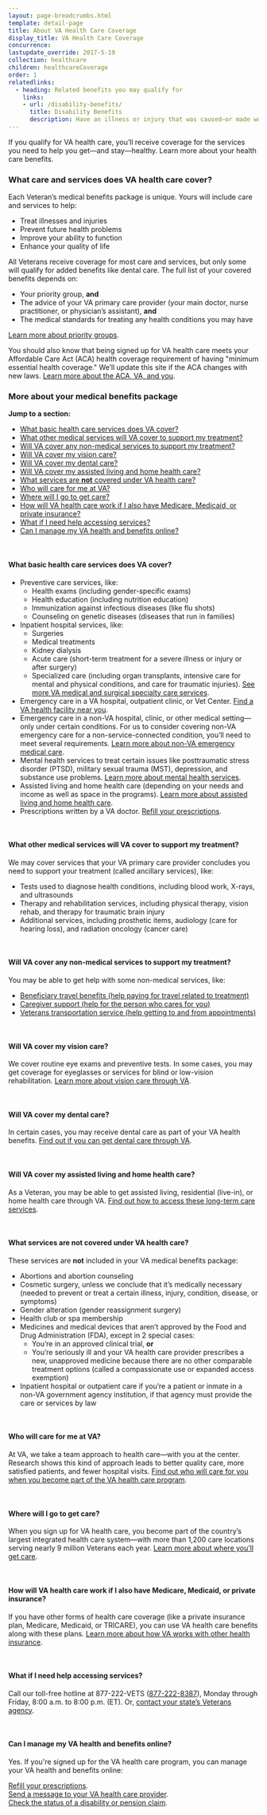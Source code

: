 ```yaml
---
layout: page-breadcrumbs.html
template: detail-page
title: About VA Health Care Coverage
display_title: VA Health Care Coverage
concurrence: 
lastupdate_override: 2017-5-19
collection: healthcare
children: healthcareCoverage
order: 1
relatedlinks: 
  - heading: Related benefits you may qualify for
    links:
    - url: /disability-benefits/
      title: Disability Benefits
      description: Have an illness or injury that was caused—or made worse—by your active-duty service? Find out if you can get disability compensation (monthly payments) from VA.
---
```


<div class="va-introtext">

If you qualify for VA health care, you’ll receive coverage for the services you need to help you get—and stay—healthy. Learn more about your health care benefits.

</div>

<div class="feature" markdown=“1”>

### What care and services does VA health care cover?

Each Veteran’s medical benefits package is unique. Yours will include care and services to help:

- Treat illnesses and injuries
- Prevent future health problems
- Improve your ability to function
- Enhance your quality of life

All Veterans receive coverage for most care and services, but only some will qualify for added benefits like dental care. The full list of your covered benefits depends on:

- Your priority group, **and**
- The advice of your VA primary care provider (your main doctor, nurse practitioner, or physician’s assistant), **and**
- The medical standards for treating any health conditions you may have

[Learn more about priority groups](/healthcare/eligibility#priority-groups).

You should also know that being signed up for VA health care meets your Affordable Care Act (ACA) health coverage requirement of having "minimum essential health coverage." We’ll update this site if the ACA changes with new laws. [Learn more about the ACA, VA, and you](https://www.va.gov/health/aca/FAQ.asp).

</div>

### More about your medical benefits package

**Jump to a section:**

- [What basic health care services does VA cover?](#health-about-basic)
- [What other medical services will VA cover to support my treatment?](#health-about-other-services)
- [Will VA cover any non-medical services to support my treatment?](#health-about-non-medical)
- [Will VA cover my vision care?](#health-about-vision)
- [Will VA cover my dental care?](#health-about-dental)
- [Will VA cover my assisted living and home health care?](#health-about-assisted-living)
- [What services are **not** covered under VA health care?](#health-about-not-covered)
- [Who will care for me at VA?](#health-about-care-team)
- [Where will I go to get care?](#health-about-care-locations)
- [How will VA health care work if I also have Medicare, Medicaid, or private insurance?](#health-about-other-insurance)
- [What if I need help accessing services?](#health-accessing-services)
- [Can I manage my VA health and benefits online?](#health-manage-online)

<br>

<span id="health-about-basic">

#### What basic health care services does VA cover?

- Preventive care services, like:
  - Health exams (including gender-specific exams)
  - Health education (including nutrition education)
  - Immunization against infectious diseases (like flu shots)
  - Counseling on genetic diseases (diseases that run in families)
- Inpatient hospital services, like:
  - Surgeries
  - Medical treatments 
  - Kidney dialysis
  - Acute care (short-term treatment for a severe illness or injury or after surgery)
  - Specialized care (including organ transplants, intensive care for mental and physical conditions, and care for traumatic injuries). [See more VA medical and surgical specialty care services](https://www.va.gov/healthbenefits/access/specialty_care_services.asp). 
- Emergency care in a VA hospital, outpatient clinic, or Vet Center. [Find a VA health facility near you](https://www.vets.gov/facilities/). 
- Emergency care in a non-VA hospital, clinic, or other medical setting—only under certain conditions. For us to consider covering non-VA emergency care for a non-service-connected condition, you’ll need to meet several requirements. [Learn more about non-VA emergency medical care](https://www.va.gov/HEALTHBENEFITS/access/emergency_care.asp). 
- Mental health services to treat certain issues like posttraumatic stress disorder (PTSD), military sexual trauma (MST), depression, and substance use problems. [Learn more about mental health services](/healthcare/health-conditions/mental-health/).
- Assisted living and home health care (depending on your needs and income as well as space in the programs). [Learn more about assisted living and home health care](/healthcare/about-va-health-care/assisted-living-and-home-health-care/).
- Prescriptions written by a VA doctor. [Refill your prescriptions](/healthcare/prescriptions/). 

<br>

<span id="health-about-other-services">

#### What other medical services will VA cover to support my treatment?

We may cover services that your VA primary care provider concludes you need to support your treatment (called ancillary services), like:

- Tests used to diagnose health conditions, including blood work, X-rays, and ultrasounds 
- Therapy and rehabilitation services, including physical therapy, vision rehab, and therapy for traumatic brain injury
- Additional services, including prosthetic items, audiology (care for hearing loss), and radiation oncology (cancer care)
 
<br>

<span id="health-about-non-medical">

#### Will VA cover any non-medical services to support my treatment?

You may be able to get help with some non-medical services, like:

- [Beneficiary travel benefits (help paying for travel related to treatment)](https://www.va.gov/healthbenefits/vtp/beneficiary_travel.asp)
- [Caregiver support (help for the person who cares for you)](http://www.caregiver.va.gov/)
- [Veterans transportation service (help getting to and from appointments)](https://www.va.gov/healthbenefits/vtp/veterans_transportation_service.asp) 

<br>

<span id="health-about-vision">

#### Will VA cover my vision care?

We cover routine eye exams and preventive tests. In some cases, you may get coverage for eyeglasses or services for blind or low-vision rehabilitation. [Learn more about vision care through VA](/healthcare/about-va-health-care/vision-care/).

<br>

<span id="health-about-dental">

#### Will VA cover my dental care?

In certain cases, you may receive dental care as part of your VA health benefits. [Find out if you can get dental care through VA](/healthcare/about-va-health-care/dental-care/).

<br>

<span id="health-about-assisted-living">

#### Will VA cover my assisted living and home health care?

As a Veteran, you may be able to get assisted living, residential (live-in), or home health care through VA. [Find out how to access these long-term care services](/healthcare/about-va-health-care/assisted-living-and-home-health-care/).

<br>

<span id="health-about-not-covered">

#### What services are **not** covered under VA health care?

These services are **not** included in your VA medical benefits package:

- Abortions and abortion counseling
- Cosmetic surgery, unless we conclude that it’s medically necessary (needed to prevent or treat a certain illness, injury, condition, disease, or symptoms)
- Gender alteration (gender reassignment surgery)
- Health club or spa membership
- Medicines and medical devices that aren’t approved by the Food and Drug Administration (FDA), except in 2 special cases:
  - You’re in an approved clinical trial, **or**
  - You’re seriously ill and your VA health care provider prescribes a new, unapproved medicine because there are no other comparable treatment options (called a compassionate use or expanded access exemption)
 - Inpatient hospital or outpatient care if you’re a patient or inmate in a non-VA government agency institution, if that agency must provide the care or services by law
 
<br>

<span id="health-about-care-team">
 
#### Who will care for me at VA?

At VA, we take a team approach to health care—with you at the center. Research shows this kind of approach leads to better quality care, more satisfied patients, and fewer hospital visits. [Find out who will care for you when you become part of the VA health care program](/healthcare/about-va-health-care/your-care-team/).

<br>

<span id="health-about-care-locations">

#### Where will I go to get care?

When you sign up for VA health care, you become part of the country’s largest integrated health care system—with more than 1,200 care locations serving nearly 9 million Veterans each year. [Learn more about where you’ll get care](/healthcare/about-va-health-care/where-you-get-care/).

<br>

<span id="health-about-other-insurance">

#### How will VA health care work if I also have Medicare, Medicaid, or private insurance?

If you have other forms of health care coverage (like a private insurance plan, Medicare, Medicaid, or TRICARE), you can use VA health care benefits along with these plans. [Learn more about how VA works with other health insurance](/healthcare/about-va-health-care/va-health-care-and-other-insurance/).

<br>

<span id="health-accessing-services">

#### What if I need help accessing services?

Call our toll-free hotline at 877-222-VETS (<a href="tel:+1-877-222-8387">877-222-8387</a>), Monday through Friday, 8:00 a.m. to 8:00 p.m. (ET). Or, [contact your state’s Veterans agency](https://www.va.gov/statedva.htm).

<br>

<span id="health-manage-online">

#### Can I manage my VA health and benefits online?

Yes. If you're signed up for the VA health care program, you can manage your VA health and benefits online:

[Refill your prescriptions](/healthcare/prescriptions/). <br> 
[Send a message to your VA health care provider](/healthcare/messaging/). <br> 
[Check the status of a disability or pension claim](/track-claims/).
